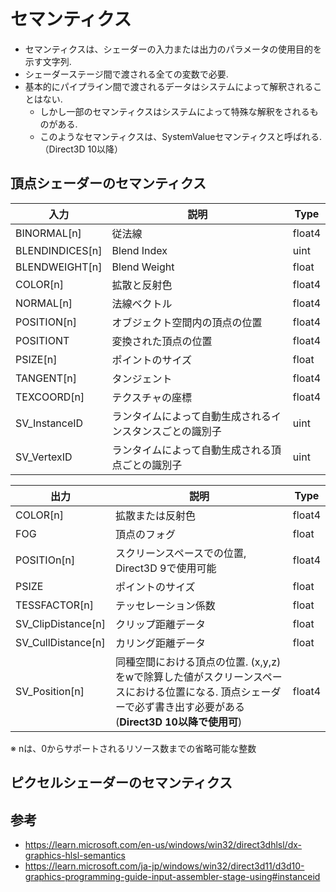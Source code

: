 # セマンティクス

- セマンティクスは、シェーダーの入力または出力のパラメータの使用目的を示す文字列.
- シェーダーステージ間で渡される全ての変数で必要.
- 基本的にパイプライン間で渡されるデータはシステムによって解釈されることはない.
  - しかし一部のセマンティクスはシステムによって特殊な解釈をされるものがある.
  - このようなセマンティクスは、SystemValueセマンティクスと呼ばれる. （Direct3D 10以降）

## 頂点シェーダーのセマンティクス

| 入力 | 説明 | Type |
| --- | --- | --- |
| BINORMAL[n] | 従法線 | float4 |
| BLENDINDICES[n] | Blend Index | uint |
| BLENDWEIGHT[n] | Blend Weight | float |
| COLOR[n] | 拡散と反射色 | float4 |
| NORMAL[n] | 法線ベクトル | float4 |
| POSITION[n] | オブジェクト空間内の頂点の位置 | float4 |
| POSITIONT | 変換された頂点の位置 | float4 |
| PSIZE[n] | ポイントのサイズ | float |
| TANGENT[n] | タンジェント | float4 |
| TEXCOORD[n] | テクスチャの座標 | float4 |
| SV_InstanceID | ランタイムによって自動生成されるインスタンスごとの識別子 | uint |
| SV_VertexID | ランタイムによって自動生成される頂点ごとの識別子 | uint |


| 出力 | 説明 | Type |
| --- | --- | --- |
| COLOR[n] | 拡散または反射色 | float4 |
| FOG | 頂点のフォグ | float |
| POSITIOn[n] | スクリーンスペースでの位置, Direct3D 9で使用可能 | float4 |
| PSIZE | ポイントのサイズ | float |
| TESSFACTOR[n] | テッセレーション係数 | float |
| SV_ClipDistance[n] | クリップ距離データ | float|
| SV_CullDistance[n] | カリング距離データ | float |
| SV_Position[n] | 同種空間における頂点の位置. (x,y,z)をwで除算した値がスクリーンスペースにおける位置になる. 頂点シェーダーで必ず書き出す必要がある (**Direct3D 10以降で使用可**) | float4 |

※ nは、0からサポートされるリソース数までの省略可能な整数

## ピクセルシェーダーのセマンティクス

## 参考

- https://learn.microsoft.com/en-us/windows/win32/direct3dhlsl/dx-graphics-hlsl-semantics
- https://learn.microsoft.com/ja-jp/windows/win32/direct3d11/d3d10-graphics-programming-guide-input-assembler-stage-using#instanceid
